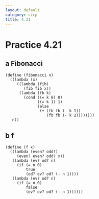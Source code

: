 ```yaml
---
layout: default
category: sicp
title: 4.21
---
```


# Practice 4.21

## a Fibonacci

    (define (fibonacci n)
      ((lambda (x)
         ((lambda (fib)
            (fib fib x))
          (lambda (fb k)
            (cond ((= k 0) 0)
                  ((= k 1) 1)
                  (else
                   (+ (fb fb (- k 1))
                      (fb fb (- k 2))))))))
       n))

## b f

    (define (f x)
      ((lambda (even? odd?)
         (even? even? odd? x))
       (lambda (ev? od? n)
         (if (= n 0)
             true
             (od? ev? od? (- n 1))))
       (lambda (ev? od? n)
         (if (= n 0)
             false
             (ev? ev? od? (- n 1))))))
